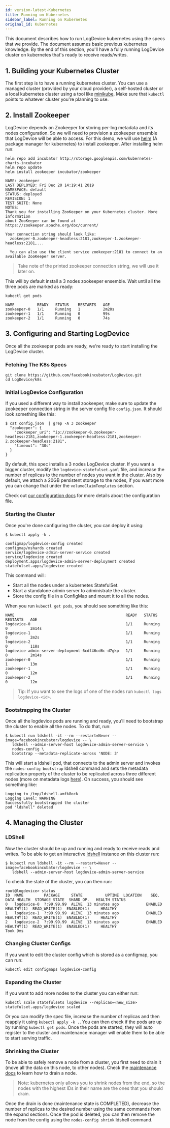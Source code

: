 ```yaml
---
id: version-latest-Kubernetes
title: Running on Kubernetes
sidebar_label: Running on Kubernetes
original_id: Kubernetes
---
```


This document describes how to run LogDevice kubernetes using the specs that we provide. The document assumes basic previous kubernetes knowledge. By the end of this section, you'll have a fully running LogDevice cluster on kubernetes that's ready to receive reads/writes.

## 1. Building your Kubernetes Cluster

The first step is to have a running kubernetes cluster. You can use a managed cluster (provided by your cloud provider), a self-hosted cluster or a local kubernetes cluster using a tool like [minikube](https://github.com/kubernetes/minikube). Make sure that `kubectl` points to whatever cluster you're planning to use.

## 2. Install Zookeeper

LogDevice depends on Zookeeper for storing per-log metadata and its nodes configuration. So we will need to provision a zookeeper ensemble that LogDevice will be able to access. For this demo, we will use [helm](https://helm.sh/) (A package manager for kubernetes) to install zookeeper. After installing helm run:

```shell-session
helm repo add incubator http://storage.googleapis.com/kubernetes-charts-incubator
helm repo update
helm install zookeeper incubator/zookeeper
```

```shell-session
NAME: zookeeper
LAST DEPLOYED: Fri Dec 20 14:19:41 2019
NAMESPACE: default
STATUS: deployed
REVISION: 1
TEST SUITE: None
NOTES:
Thank you for installing ZooKeeper on your Kubernetes cluster. More information
about ZooKeeper can be found at https://zookeeper.apache.org/doc/current/

Your connection string should look like:
  zookeeper-0.zookeeper-headless:2181,zookeeper-1.zookeeper-headless:2181,...

  You can also use the client service zookeeper:2181 to connect to an available ZooKeeper server.

```

> Take note of the printed zookeeper connection string, we will use it later on.

This will by default install a 3 nodes zookeeper ensemble. Wait until all the three pods are marked as ready:

```shell-session
kubectl get pods
```

```shell-session
NAME          READY   STATUS    RESTARTS   AGE
zookeeper-0   1/1     Running   1          2m20s
zookeeper-1   1/1     Running   0          99s
zookeeper-2   1/1     Running   0          74s
```

## 3. Configuring and Starting LogDevice

Once all the zookeeper pods are ready, we're ready to start installing the LogDevice cluster. 

### Fetching The K8s Specs

```shell-session
git clone https://github.com/facebookincubator/LogDevice.git
cd LogDevice/k8s
```

### Initial LogDevice Configuration

If you used a different way to install zookeeper, make sure to update the zookeeper connection string in the server config file `config.json`. It should look something like this:

```shell-session
$ cat config.json  | grep -A 3 zookeeper
  "zookeeper": {
    "zookeeper_uri": "ip://zookeeper-0.zookeeper-headless:2181,zookeeper-1.zookeeper-headless:2181,zookeeper-2.zookeeper-headless:2181",
    "timeout": "30s"
  }
}
```

By default, this spec installs a 3 nodes LogDevice cluster. If you want a bigger cluster, modify the `logdevice-statefulset.yaml` file, and increase the number of replicas to the number of nodes you want in the cluster. Also by default, we attach a 20GB persistent storage to the nodes, if you want more you can change that under the `volumeClaimTemplates` section.

Check out [our configuration docs](configuration.md) for more details about the configuration file.

### Starting the Cluster

Once you're done configuring the cluster, you can deploy it using:

```shell-session
$ kubectl apply -k .

configmap/logdevice-config created
configmap/nshards created
service/logdevice-admin-server-service created
service/logdevice created
deployment.apps/logdevice-admin-server-deployment created
statefulset.apps/logdevice created
```

This command will:
- Start all the nodes under a kubernetes StatefulSet.
- Start a standalone admin server to administrate the cluster.
- Store the config file in a ConfigMap and mount it to all the nodes.

When you run `kubectl get pods`, you should see something like this:

```shell-session
NAME                                                 READY   STATUS    RESTARTS   AGE
logdevice-0                                          1/1     Running   0          2m14s
logdevice-1                                          1/1     Running   0          2m2s
logdevice-2                                          1/1     Running   0          118s
logdevice-admin-server-deployment-6cdf46cd6c-d7gkp   1/1     Running   0          2m14s
zookeeper-0                                          1/1     Running   1          13m
zookeeper-1                                          1/1     Running   0          12m
zookeeper-2                                          1/1     Running   0          12m
```

> Tip: If you want to see the logs of one of the nodes run `kubectl logs logdevice-<id>`.

### Bootstrapping the Cluster

Once all the logdevice pods are running and ready, you'll need to bootstrap the cluster to enable all the nodes. To do that, run:

```shell-session
$ kubectl run ldshell -it --rm --restart=Never --image=facebookincubator/logdevice -- \
   ldshell --admin-server-host logdevice-admin-server-service \
   nodes-config \
   bootstrap --metadata-replicate-across 'NODE: 3'
```

This will start a ldshell pod, that connects to the admin server and invokes the `nodes-config bootstrap` ldshell command and sets the metadata replication property of the cluster to be replicated across three different nodes (more on metadata logs [here](configuration.md#metadata-logs-metadata-logs)). On success, you should see something like:

```shell-session
Logging to /tmp/ldshell-amfk8ock
Logging Level: WARNING
Successfully bootstrapped the cluster
pod "ldshell" deleted
```

## 4. Managing the Cluster

### LDShell

Now the cluster should be up and running and ready to receive reads and writes. To be able to get an interactive [ldshell](administration/ldshell.md) instance on this cluster run:

```shell-session
$ kubectl run ldshell -it --rm --restart=Never --image=facebookincubator/logdevice -- \
   ldshell --admin-server-host logdevice-admin-server-service
```

To check the state of the cluster, you can then run:

```shell-session
root@logdevice> status
ID  NAME         PACKAGE     STATE          UPTIME  LOCATION    SEQ.   DATA HEALTH  STORAGE STATE  SHARD OP.   HEALTH STATUS
0   logdevice-0  ?:99.99.99  ALIVE  13 minutes ago            ENABLED   HEALTHY(1)  READ_WRITE(1)  ENABLED(1)     HEALTHY
1   logdevice-1  ?:99.99.99  ALIVE  13 minutes ago            ENABLED   HEALTHY(1)  READ_WRITE(1)  ENABLED(1)     HEALTHY
2   logdevice-2  ?:99.99.99  ALIVE  13 minutes ago            ENABLED   HEALTHY(1)  READ_WRITE(1)  ENABLED(1)     HEALTHY
Took 9ms
```

### Changing Cluster Configs

If you want to edit the cluster config which is stored as a configmap, you can run:

```shell-session
kubectl edit configmaps logdevice-config
```

### Expanding the Cluster

If you want to add more nodes to the cluster you can either run:

```shell-session
kubectl scale statefulsets logdevice --replicas=<new_size>
statefulset.apps/logdevice scaled
```

Or you can modify the spec file, increase the number of replicas and then reapply it using `kubectl apply -k .`. You can then check if the pods are up by running `kubectl get pods`. Once the pods are started, they will auto register to the cluster and maintenance manager will enable them to be able to start serving traffic.

### Shrinking the Cluster

To be able to safely remove a node from a cluster, you first need to drain it (move all the data on this node, to other nodes). Check the [maintenance docs](adminstration/maintenances.md#draining-a-couple-of-nodes) to learn how to drain a node.

> Note: kubernetes only allows you to shrink nodes from the end, so the nodes with the highest IDs in their name are the ones that you should drain.

Once the drain is done (maintenance state is COMPLETED), decrease the number of replicas to the desired number using the same commands from the expand sections. Once the pod is deleted, you can then remove the node from the config using the `nodes-config shrink` ldshell command.
